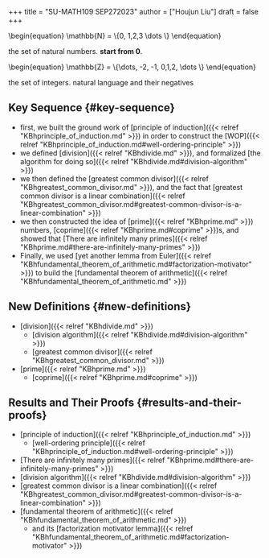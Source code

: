 +++
title = "SU-MATH109 SEP272023"
author = ["Houjun Liu"]
draft = false
+++

\begin{equation}
\mathbb{N} = \\{0, 1,2,3 \dots \\}
\end{equation}

the set of natural numbers. **start from 0**.

\begin{equation}
\mathbb{Z} = \\{\dots, -2, -1, 0,1,2, \dots \\}
\end{equation}

the set of integers. natural language and their negatives


## Key Sequence {#key-sequence}

-   first, we built the ground work of [principle of induction]({{< relref "KBhprinciple_of_induction.md" >}}) in order to construct the [WOP]({{< relref "KBhprinciple_of_induction.md#well-ordering-principle" >}})
-   we defined [division]({{< relref "KBhdivide.md" >}}), and formalized [the algorithm for doing so]({{< relref "KBhdivide.md#division-algorithm" >}})
-   we then defined the [greatest common divisor]({{< relref "KBhgreatest_common_divisor.md" >}}), and the fact that [greatest common divisor is a linear combination]({{< relref "KBhgreatest_common_divisor.md#greatest-common-divisor-is-a-linear-combination" >}})
-   we then constructed the idea of [prime]({{< relref "KBhprime.md" >}}) numbers, [coprime]({{< relref "KBhprime.md#coprime" >}})s, and showed that [There are infinitely many primes]({{< relref "KBhprime.md#there-are-infinitely-many-primes" >}})
-   Finally, we used [yet another lemma from Euler]({{< relref "KBhfundamental_theorem_of_arithmetic.md#factorization-motivator" >}}) to build the [fundamental theorem of arithmetic]({{< relref "KBhfundamental_theorem_of_arithmetic.md" >}})


## New Definitions {#new-definitions}

-   [division]({{< relref "KBhdivide.md" >}})
    -   [division algorithm]({{< relref "KBhdivide.md#division-algorithm" >}})
    -   [greatest common divisor]({{< relref "KBhgreatest_common_divisor.md" >}})
-   [prime]({{< relref "KBhprime.md" >}})
    -   [coprime]({{< relref "KBhprime.md#coprime" >}})


## Results and Their Proofs {#results-and-their-proofs}

-   [principle of induction]({{< relref "KBhprinciple_of_induction.md" >}})
    -   [well-ordering principle]({{< relref "KBhprinciple_of_induction.md#well-ordering-principle" >}})
-   [There are infinitely many primes]({{< relref "KBhprime.md#there-are-infinitely-many-primes" >}})
-   [division algorithm]({{< relref "KBhdivide.md#division-algorithm" >}})
-   [greatest common divisor is a linear combination]({{< relref "KBhgreatest_common_divisor.md#greatest-common-divisor-is-a-linear-combination" >}})
-   [fundamental theorem of arithmetic]({{< relref "KBhfundamental_theorem_of_arithmetic.md" >}})
    -   and its [factorization motivator lemma]({{< relref "KBhfundamental_theorem_of_arithmetic.md#factorization-motivator" >}})

